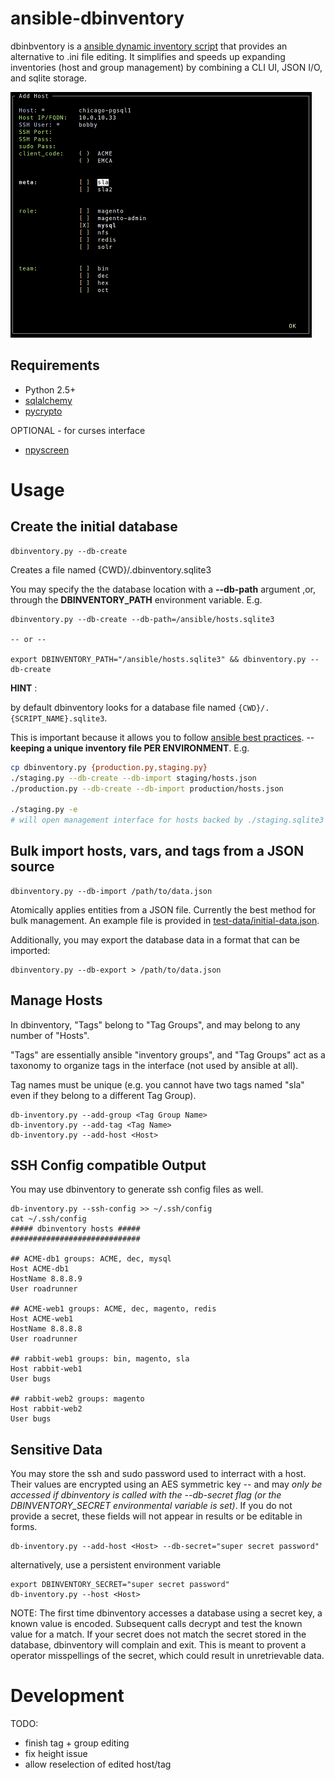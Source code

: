 # ansible-dbinventory
dbinbventory is a [ansible dynamic inventory script](http://docs.ansible.com/intro_dynamic_inventory.html)
that provides an alternative to .ini file editing. It simplifies and speeds up expanding inventories (host and group management) by combining a CLI UI, JSON I/O, and sqlite storage.


![curses interface](docs/screenshots/ansible-dbinventory-npyscreen.png?raw=true)


Requirements
------------

* Python 2.5+
* [sqlalchemy](https://pypi.python.org/pypi/SQLAlchemy)
* [pycrypto](https://pypi.python.org/pypi/pycrypto)

OPTIONAL - for curses interface
* [npyscreen](https://pypi.python.org/pypi/npyscreen/)


Usage
=====

Create the initial database
---------------------------

```
dbinventory.py --db-create
```


Creates a file named {CWD}/.dbinventory.sqlite3




You may specify the the database location with a **--db-path** 
argument ,or, through the **DBINVENTORY_PATH** environment variable. E.g.

```
dbinventory.py --db-create --db-path=/ansible/hosts.sqlite3

-- or --

export DBINVENTORY_PATH="/ansible/hosts.sqlite3" && dbinventory.py --db-create
```



**HINT** : 

by default dbinventory  looks for a database file named `{CWD}/.{SCRIPT_NAME}.sqlite3`.

This is important because it allows you to follow [ansible best practices](https://docs.ansible.com/playbooks_best_practices.html).
 -- __keeping a unique inventory file PER ENVIRONMENT__.  E.g.
 
 ```sh
 cp dbinventory.py {production.py,staging.py}
 ./staging.py --db-create --db-import staging/hosts.json
 ./production.py --db-create --db-import production/hosts.json
 
 ./staging.py -e
 # will open management interface for hosts backed by ./staging.sqlite3
 
 ```



Bulk import hosts, vars, and tags from a JSON source
----------------------------------------------------


```
dbinventory.py --db-import /path/to/data.json
```

Atomically applies entities from a JSON file. Currently the best method for
bulk management. An example file is provided in [test-data/initial-data.json](test-data/initial-data.json).

Additionally, you may export the database data in a format that can be imported:

```
dbinventory.py --db-export > /path/to/data.json
```


Manage Hosts
------------


In dbinventory, "Tags" belong to "Tag Groups", and may belong to any number of
"Hosts". 

"Tags" are essentially ansible "inventory groups", and "Tag Groups" act
as a taxonomy to organize tags in the interface (not used by ansible at all).

Tag names must be unique (e.g. you cannot have two tags named "sla" even if 
they belong to a different Tag Group).


```
db-inventory.py --add-group <Tag Group Name>
db-inventory.py --add-tag <Tag Name>
db-inventory.py --add-host <Host>
```

SSH Config compatible Output 
----------------------------

You may use dbinventory to generate ssh config files as well.

```
db-inventory.py --ssh-config >> ~/.ssh/config
cat ~/.ssh/config
##### dbinventory hosts #####
#############################

## ACME-db1 groups: ACME, dec, mysql
Host ACME-db1
HostName 8.8.8.9
User roadrunner

## ACME-web1 groups: ACME, dec, magento, redis
Host ACME-web1
HostName 8.8.8.8
User roadrunner

## rabbit-web1 groups: bin, magento, sla
Host rabbit-web1
User bugs

## rabbit-web2 groups: magento
Host rabbit-web2
User bugs 
```



Sensitive Data
--------------

You may store the ssh and sudo password used to interract with a host. Their
values are encrypted using an AES symmetric key -- and may *only be accessed
if dbinventory is called with the --db-secret flag (or the DBINVENTORY_SECRET
environmental variable is set)*. If you do not provide a secret, these fields
will not appear in results or be editable in forms.


```
db-inventory.py --add-host <Host> --db-secret="super secret password"
```

alternatively, use a persistent environment variable

```
export DBINVENTORY_SECRET="super secret password"
db-inventory.py --host <Host>
```


NOTE: The first time dbinventory accesses a database using a secret key, a known
value is encoded. Subsequent calls decrypt and test the known value for a
match. If your secret does not match the secret stored in the database, dbinventory
will complain and exit. This is meant to provent a operator misspellings of 
the secret, which could result in unretrievable data.


Development
===========

TODO:

* finish tag + group editing
* fix height issue 
* allow reselection of edited host/tag
